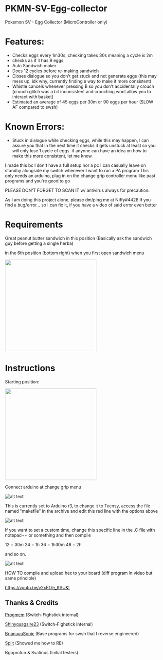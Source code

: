 # PKMN-SV-Egg-collector

Pokemon SV - Egg Collector (MicroController only)

# Features:
- Checks eggs every 1m30s, checking takes 30s meaning a cycle is 2m
- checks as if it has 9 eggs
- Auto Sandwich maker
- Does 12 cycles before re-making sandwich
- Closes dialogue so you don't get stuck and not generate eggs (this may mess up, idk why, currently finding a way to make it more consistent)
- Whistle cancels whenever pressing B so you don't accidentally crouch (crouch glitch was a bit inconsistent and crouching wont allow you to interact with basket)
- Estimated an average of 45 eggs per 30m or 90 eggs per hour (SLOW AF compared to swsh)

# Known Errors:
- Stuck in dialogue while checking eggs, while this may happen, I can assure you that in the next time it checks it gets unstuck at least so you will only lose 1 cycle of eggs. if anyone can have an idea on how to make this more consistent, let me know.

I made this bc I don't have a full setup nor a pc I can casually leave on standby alongside my switch whenever I want to run a PA program
This only needs an arduino, plug in on the change grip controller menu like past programs and you're good to go

PLEASE DON'T FORGET TO SCAN IT w/ antivirus always for precaution.

As I am doing this project alone, please dm/ping me at Niffy#4428 if you find a bug/error... so I can fix it, if you have a video of said error even better 
 
# Requirements
Great peanut butter sandwich in this position
(Basically ask the sandwich guy before getting a single herba)

in the 6th position (bottom right) when you first open sandwich menu


<img src="https://media.discordapp.net/attachments/750184046448869429/1053307943031951401/IMG_20221216_214503.jpg" width="300" height="300">
 
# Instructions
 
Starting position: 
 
<img src="https://media.discordapp.net/attachments/750184046448869429/1053316390335029279/IMG_20221216_222306.jpg" width="300">
 
Connect arduino at change grip menu

![alt text](https://cdn.discordapp.com/attachments/750184046448869429/1051127261039960134/IMG_20221210_205703.jpg)

This is currently set to Arduino r3, to change it to Teensy, access the file named "makefile" in the archive and edit this red line with the options above

![alt text](https://cdn.discordapp.com/attachments/711649658220314635/1051309644561252412/Screenshot_7.jpg) 

If you want to set a custom time, change this specific line in the .C file with notepad++ or something and then compile

12 = 30m
24 = 1h
36 = 1h30m
48 = 2h 

and so on.

![alt text](https://cdn.discordapp.com/attachments/711649658220314635/1051109582879080530/Screenshot_3.jpg)

HOW TO compile and upload hex to your board (diff program in video but same principle)

https://youtu.be/y2xFf7e_KSU&t

## Thanks & Credits
[Progmem](https://github.com/progmem/Switch-Fightstick) (Switch-Fighstick internal)

[Shinyquagsire23](https://github.com/shinyquagsire23/Switch-Fightstick) (Switch-Fighstick internal)

[BrianuuuSonic](https://www.youtube.com/user/brianuuusonic2) (Base programs for swsh that I reverse engineered)

[Split](https://github.com/spl-t/swsh-auto-host) (Showed me how to RE)

Bgoproton & Svatinus (Initial testers)

